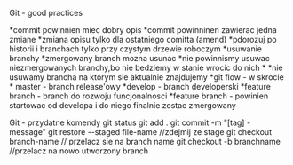 Git - good practices

*commit powinnien miec dobry opis
*commit powinninen zawierac jedna zmiane
*zmiana opisu tylko dla ostatniego comitta (amend)
*pdorozuj po historii i branchach tylko przy czystym drzewie roboczym
*usuwanie branchy
    *zmergowany branch mozna usunac
    *nie powinnismy usuwac niezmergowanych branchy,bo nie bedziemy w stanie wrocic do nich
    *
    *nie usuwamy brancha na ktorym sie aktualnie znajdujemy
*git flow - w skrocie    
    * master - branch release'owy
    *develop - branch developerski
    *feature branch - branch do rozwoju funcjonalnosci
    *feature branch - powinien startowac od developa i do niego finalnie zostac zmergowany


Git - przydatne komendy
git status
git add .
git commit -m "[tag] - message"
git restore --staged file-name //zdejmij ze stage
git checkout branch-name // przelacz sie na branch name
git checkout -b branchname //przelacz na nowo utworzony branch